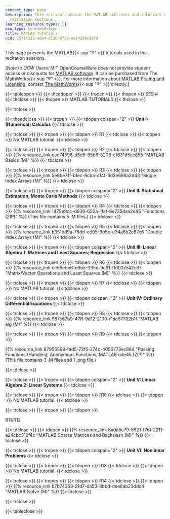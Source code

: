 ```yaml
---
content_type: page
description: This section contains the MATLAB exercises and tutorials used during
  recitation sections.
learning_resource_types: []
ocw_type: CourseSection
title: MATLAB Tutorials
uid: 15f1f215-a664-d130-07cb-ee14386c89fd
---
```


This page presents the MATLAB{{< sup "®" >}} tutorials used in the recitation sessions.

\[_Note to OCW Users:_ MIT OpenCourseWare does not provide student access or discounts for [MATLAB software](http://www.mathworks.com/products/matlab/). It can be purchased from The MathWorks{{< sup "®" >}}. For more information about [MATLAB Pricing and Licensing](http://www.mathworks.com/products/matlab/pricing_licensing.html?s_iid=ML2012_pricing_a#commercial_use), contact [The MathWorks](http://www.mathworks.com/index.html){{< sup "®" >}} directly.\]

{{< tableopen >}}
{{< theadopen >}}
{{< tropen >}}
{{< thopen >}}
SES #
{{< thclose >}}
{{< thopen >}}
MATLAB TUTORIALS
{{< thclose >}}

{{< trclose >}}

{{< theadclose >}}
{{< tropen >}}
{{< tdopen colspan="2" >}}
**Unit I: (Numerical) Calculus**
{{< tdclose >}}

{{< trclose >}}
{{< tropen >}}
{{< tdopen >}}
R1
{{< tdclose >}}
{{< tdopen >}}
No MATLAB tutorial.
{{< tdclose >}}

{{< trclose >}}
{{< tropen >}}
{{< tdopen >}}
R2
{{< tdclose >}}
{{< tdopen >}}
{{% resource_link eac74596-d5d5-85b6-3208-cf631d5cc855 "MATLAB Basics (M)" %}}
{{< tdclose >}}

{{< trclose >}}
{{< tropen >}}
{{< tdopen >}}
R3
{{< tdclose >}}
{{< tdopen >}}
{{% resource_link 5e6be71f-b1ec-9cba-c14f-3d3e699a2d43 "Single Index Arrays (M)" %}}
{{< tdclose >}}

{{< trclose >}}
{{< tropen >}}
{{< tdopen colspan="2" >}}
**Unit II: Statistical Estimation; Monte Carlo Methods**
{{< tdclose >}}

{{< trclose >}}
{{< tropen >}}
{{< tdopen >}}
R4
{{< tdclose >}}
{{< tdopen >}}
{{% resource_link 1479e9dc-d936-650a-1faf-6e735daa2d45 "Functions (ZIP)" %}} (This file contains 5 .M files.)
{{< tdclose >}}

{{< trclose >}}
{{< tropen >}}
{{< tdopen >}}
R5
{{< tdclose >}}
{{< tdopen >}}
{{% resource_link b351bd9a-76dd-ed05-9b5e-e34a6b2c67e6 "Double Index Arrays (M)" %}}
{{< tdclose >}}

{{< trclose >}}
{{< tropen >}}
{{< tdopen colspan="2" >}}
**Unit III: Linear Algebra 1: Matrices and Least Squares; Regression**
{{< tdclose >}}

{{< trclose >}}
{{< tropen >}}
{{< tdopen >}}
R6
{{< tdclose >}}
{{< tdopen >}}
{{% resource_link ce56ebb6-e8b5-335e-9c91-ffd007e42c67 "Matrix/Vector Operations and Least Squares (M)" %}}
{{< tdclose >}}

{{< trclose >}}
{{< tropen >}}
{{< tdopen >}}
R7
{{< tdclose >}}
{{< tdopen >}}
No MATLAB tutorial.
{{< tdclose >}}

{{< trclose >}}
{{< tropen >}}
{{< tdopen colspan="2" >}}
**Unit IV: Ordinary Differential Equations**
{{< tdclose >}}

{{< trclose >}}
{{< tropen >}}
{{< tdopen >}}
R8
{{< tdclose >}}
{{< tdopen >}}
{{% resource_link 987c67b9-47ff-9d12-2100-f1dc67702b1f "MATLAB eig (M)" %}}
{{< tdclose >}}

{{< trclose >}}
{{< tropen >}}
{{< tdopen >}}
R9
{{< tdclose >}}
{{< tdopen >}}


{{% resource_link 87956599-fad5-73f5-274c-4056773ec884 "Passing Functions (Handles); Anonymous Functions; MATLAB ode45 (ZIP)" %}}  
(This file contains 3 .M files and 1 .png file.)


{{< tdclose >}}

{{< trclose >}}
{{< tropen >}}
{{< tdopen colspan="2" >}}
**Unit V: Linear Algebra 2: Linear Systems**
{{< tdclose >}}

{{< trclose >}}
{{< tropen >}}
{{< tdopen >}}
R10
{{< tdclose >}}
{{< tdopen >}}
No MATLAB tutorial.
{{< tdclose >}}

{{< trclose >}}
{{< tropen >}}
{{< tdopen >}}


R11/R12


{{< tdclose >}}
{{< tdopen >}}
{{% resource_link 8a0a5e79-5921-f76f-2211-a24cbc310f4c "MATLAB Sparse Matrices and Backslash (M)" %}}
{{< tdclose >}}

{{< trclose >}}
{{< tropen >}}
{{< tdopen colspan="2" >}}
**Unit VI: Nonlinear Problems**
{{< tdclose >}}

{{< trclose >}}
{{< tropen >}}
{{< tdopen >}}
R13
{{< tdclose >}}
{{< tdopen >}}
No MATLAB tutorial.
{{< tdclose >}}

{{< trclose >}}
{{< tropen >}}
{{< tdopen >}}
R14
{{< tdclose >}}
{{< tdopen >}}
{{% resource_link b7b74363-21d7-da53-8bbd-dee8ab23ddc4 "MATLAB fsolve (M)" %}}
{{< tdclose >}}

{{< trclose >}}

{{< tableclose >}}